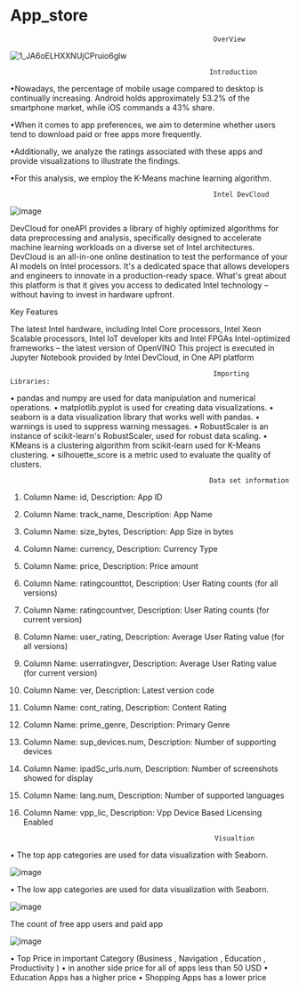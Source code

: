 # App_store
                                                       OverView
                                                

![1_JA6oELHXXNUjCPruio6glw](https://github.com/Mohamedjassim17/App_store/assets/134086605/6511ff8f-ccd9-48bb-9666-36cd3906f90b)

                                                      Introduction

 •Nowadays, the percentage of mobile usage compared to desktop is continually increasing. Android holds approximately 53.2% of the smartphone market, while iOS commands a 43% share.

 •When it comes to app preferences, we aim to determine whether users tend to download paid or free apps more frequently. 

 •Additionally, we analyze the ratings associated with these apps and provide visualizations to illustrate the findings.

 •For this analysis, we employ the K-Means machine learning algorithm.

                                                       Intel DevCloud
  ![image](https://github.com/Mohamedjassim17/App_store/assets/134086605/0912187e-3689-4430-a99d-df879078809e)


DevCloud for oneAPI provides a library of highly optimized algorithms for data preprocessing and analysis, specifically designed to accelerate machine learning workloads on a diverse set of Intel architectures. DevCloud is an all-in-one online destination to test the performance of your AI models on Intel processors. It's a dedicated space that allows developers and engineers to innovate in a production-ready space. What's great about this platform is that it gives you access to dedicated Intel technology – without having to invest in hardware upfront.

Key Features

The latest Intel hardware, including Intel Core processors, Intel Xeon Scalable processors, Intel IoT developer kits and Intel FPGAs
Intel-optimized frameworks – the latest version of OpenVINO
This project is executed in Jupyter Notebook provided by Intel DevCloud, in One API platform

                                                       Importing Libraries:
                                                    
 • pandas and numpy are used for data manipulation and numerical operations.
 • matplotlib.pyplot is used for creating data visualizations.
 • seaborn is a data visualization library that works well with pandas.
 • warnings is used to suppress warning messages.
 • RobustScaler is an instance of scikit-learn's RobustScaler, used for robust data scaling.
 • KMeans is a clustering algorithm from scikit-learn used for K-Means clustering.
 • silhouette_score is a metric used to evaluate the quality of clusters.

                                                      Data set information
1. Column Name: id,
   Description: App ID

2. Column Name: track_name,
   Description: App Name

3. Column Name: size_bytes,
   Description: App Size in bytes

4. Column Name: currency,
   Description: Currency Type

5. Column Name: price,
   Description: Price amount

6. Column Name: ratingcounttot,
   Description: User Rating counts (for all versions)

7. Column Name: ratingcountver,
   Description: User Rating counts (for current version)

8. Column Name: user_rating,
   Description: Average User Rating value (for all versions)

9. Column Name: userratingver,
   Description: Average User Rating value (for current version)

10. Column Name: ver,
    Description: Latest version code

11. Column Name: cont_rating,
    Description: Content Rating

12. Column Name: prime_genre,
    Description: Primary Genre

13. Column Name: sup_devices.num,
    Description: Number of supporting devices

14. Column Name: ipadSc_urls.num,
    Description: Number of screenshots showed for display

15. Column Name: lang.num,
    Description: Number of supported languages

16. Column Name: vpp_lic,
    Description: Vpp Device Based Licensing Enabled


                                                        Visualtion
    
• The top app categories are used for data visualization with Seaborn.

 ![image](https://github.com/Mohamedjassim17/App_store/assets/134086605/913bed01-b0a7-4c78-bbae-3572ecb2da67)

• The low app categories are used for data visualization with Seaborn.

![image](https://github.com/Mohamedjassim17/App_store/assets/134086605/675a2a5c-4cb6-48a4-8c48-7c5fbc142945)


The count of free app users and paid app

![image](https://github.com/Mohamedjassim17/App_store/assets/134086605/1b88f535-aec2-4a5e-909d-4918b96edbd2)

• Top Price in important Category (Business , Navigation , Education , Productivity )
• in another side price for all of apps less than 50 USD
• Education Apps has a higher price
• Shopping Apps has a lower price








                                          
                                              
